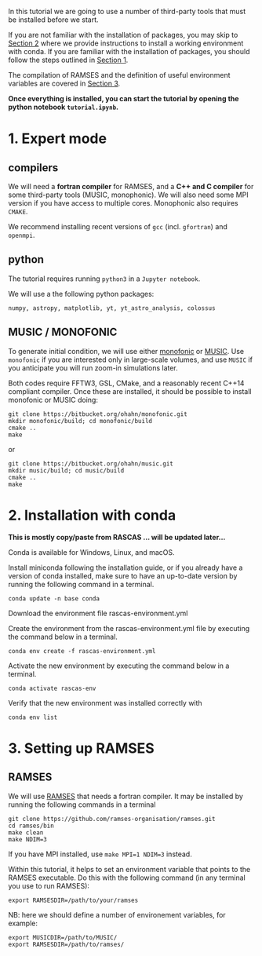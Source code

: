 In this tutorial we are going to use a number of third-party tools that must be installed before we start. 

If you are not familiar with the installation of packages, you may skip to [Section 2](#2-installation-with-conda) where we provide instructions to install a working environment with conda. If you are familiar with the installation of packages, you should follow the steps outlined in [Section 1](#1-expert-mode). 

The compilation of RAMSES and the definition of useful environment variables are covered in [Section 3](#3-setting-up-ramses). 


**Once everything is installed, you can start the tutorial by opening the python notebook `tutorial.ipynb`.**


# 1. Expert mode 

## compilers

We will need a **fortran compiler** for RAMSES, and a **C++ and C compiler** for some third-party tools (MUSIC, monophonic). We will also need some MPI version if you have access to multiple cores. Monophonic also requires `CMAKE`.

We recommend installing recent versions of `gcc` (incl. `gfortran`) and `openmpi`. 

## python

The tutorial requires running `python3` in a `Jupyter notebook`. 

We will use a the following python packages: 
```
numpy, astropy, matplotlib, yt, yt_astro_analysis, colossus
```

## MUSIC / MONOFONIC

To generate initial condition, we will use either [monofonic](https://bitbucket.org/ohahn/monofonic/src/master/) or [MUSIC](https://www-n.oca.eu/ohahn/MUSIC/). Use `monofonic` if you are interested only in large-scale volumes, and use `MUSIC` if you anticipate you will run zoom-in simulations later. 

Both codes require FFTW3, GSL, CMake, and a reasonably recent C++14 compliant compiler. Once these are installed, it should be possible to install monofonic or MUSIC doing: 
   ```
   git clone https://bitbucket.org/ohahn/monofonic.git
   mkdir monofonic/build; cd monofonic/build
   cmake ..
   make
   ```
or 
   ```
   git clone https://bitbucket.org/ohahn/music.git
   mkdir music/build; cd music/build
   cmake ..
   make
   ```




# 2. Installation with conda

**This is mostly copy/paste from RASCAS ... will be updated later...**

Conda is available for Windows, Linux, and macOS.

Install miniconda following the installation guide, or if you already have a version of conda installed, make sure to have an up-to-date version by running the following command in a terminal.

```
conda update -n base conda
```

Download the environment file rascas-environment.yml

Create the environment from the rascas-environment.yml file by executing the command below in a terminal.

```
conda env create -f rascas-environment.yml
```

Activate the new environment by executing the command below in a terminal.

```
conda activate rascas-env
```

Verify that the new environment was installed correctly with

```
conda env list
```

# 3. Setting up RAMSES

## RAMSES 
We will use [RAMSES](https://github.com/ramses-organisation/ramses) that needs a fortran compiler. It may be installed by running the following commands in a terminal
   ```
   git clone https://github.com/ramses-organisation/ramses.git
   cd ramses/bin
   make clean
   make NDIM=3
   ```
If you have MPI installed, use `make MPI=1 NDIM=3` instead. 

Within this tutorial, it helps to set an environment variable that points to the RAMSES executable. Do this with the following command (in any terminal you use to run RAMSES):
```
export RAMSESDIR=/path/to/your/ramses
```


NB: here we should define a number of environement variables, for example:
```
export MUSICDIR=/path/to/MUSIC/
export RAMSESDIR=/path/to/ramses/
```

